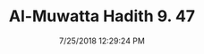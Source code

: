 ---
title        : "Al-Muwatta Hadith 9. 47"
date         : 7/25/2018 12:29:24 PM
draft        : false
type         : "hadith"
layout       : "hadith"
BookCode     : "AMH"
VolumeNumber : "9"
HadithNumber : "47"
categories  :  ["Prayer, Shortening - Straightening the Rows"]
---